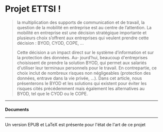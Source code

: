 Projet ETTSI !
===================



> la multiplication des supports de communication et de travail, la question de la mobilité en entreprise est au centre de l’attention. La mobilité en entreprise est une décision stratégique importante et plusieurs choix s’offrent aux entreprises qui veulent prendre cette décision : BYOD, CYOD, COPE, ...
> 
> Cette décision a un impact direct sur le système d’information et sur la protection des données. Au- jourd’hui, beaucoup d'entreprises choisissent de prendre la solution BYOD, qui permet aux salariés d'utiliser leur terminaux personnels pour le travail. En contrepartie, ce choix inclut de nombreux risques non négligeables (protection des données, entrave dans la vie privée, ...). Dans cet article, nous présenterons le BYOD et les solutions qui existent pour éviter les risques cités précédemment mais également les alternatives au BYOD, tel que le CYOD ou le COPE.

----------


#### <i class="icon-file"></I> Documents
-------------

Un version EPUB et LaTeX est présente pour l'état de l'art de ce projet
